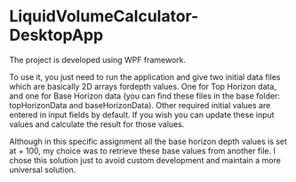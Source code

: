 # LiquidVolumeCalculator-DesktopApp

The project is developed using WPF framework.

To use it, you just need to run the application and give two initial data files which are basically 2D arrays fordepth values. 
One for Top Horizon data, and one for Base Horizon data (you can find these files in the base folder: topHorizonData and baseHorizonData). 
Other required initial values are entered in input fields by default. If you wish you can update these input values and 
calculate the result for those values.

Although in this specific assignment all the base horizon depth values is set at + 100, my choice was to retrieve these base values from another file. I chose this solution just to avoid custom development and maintain a more universal solution.
